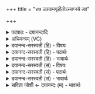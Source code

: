 +++
title = "४७ उपयामगृहीतोऽस्यग्नये त्वा"

+++
<details><summary>पदपाठः - दयानन्दादि</summary>

उ॒प॒या॒मगृ॑हीत॒ इत्यु॑पया॒मऽगृ॑हीतः। अ॒सि॒। अ॒ग्नये॑। त्वा॒। गा॒य॒त्रछ॑न्दस॒मिति॑ गाय॒त्रऽछन्द॑सम्। गृ॒ह्णा॒मि॒। इन्द्रा॑य। त्वा॒। त्रि॒ष्टुप्छ॑न्दसम्। त्रि॒स्तुप्छ॑न्दस॒मिति॑ त्रि॒स्तुप्ऽछ॑न्दसम्। गृ॒ह्णा॒मि॒। विश्वे॑भ्यः। त्वा॒। दे॒वेभ्यः॑। जग॑च्छन्दस॒मि॑ति॒ जग॑त्ऽछन्दसम्। गृ॒ह्णा॒मि॒। अ॒नु॒ष्टुप्। अ॒नु॒स्तुबित्य॑नु॒ऽस्तुप्। ते॒। अ॒भि॒ग॒र। इत्य॑भिऽग॒रः। ४७।
</details>

<details><summary>अधिमन्त्रम् (VC)</summary>

- विश्वकर्म्मेन्द्रो देवता
- शास ऋषिः
- विराड् ब्राह्मी बृहती
- मध्यमः
</details>

<details><summary>दयानन्द-सरस्वती (हि) - विषयः</summary>

फिर भी प्रकारान्तर से उसी विषय का उपदेश अगले मन्त्र में किया है ॥
</details>

<details><summary>दयानन्द-सरस्वती (हि) - पदार्थः</summary>

पदार्थान्वयभाषाः -  हे (विश्वकर्म्मन्) अच्छे-अच्छे कर्म्म करनेवाले जन ! मैं जो (ते) आप का (अनुष्टुप्) अज्ञान का छुड़ानेवाला (अभिगरः) सब प्रकार से विख्यात प्रशंसावाक्य है, उन अग्नि आदि पदार्थों के गुण कहनेवाले गायत्री छन्दयुक्त वेदमन्त्रों के अर्थ को जाननेवाले (त्वा) आप को (अग्नये) अग्नि आदि पदार्थों के गुण जानने के लिये (गृह्णामि) स्वीकार करता हूँ, वा (त्रिष्टुप्छन्दसम्) परम ऐश्वर्य्य देनेवाले त्रिष्टुप् छन्दयुक्त वेदमन्त्रों का अर्थ करानेहारे (त्वा) आपको (इन्द्राय) परम ऐश्वर्य्य की प्राप्ति के लिये (गृह्णामि) स्वीकार करता हूँ, (जगच्छन्दसम्) समस्त जगत् के दिव्य-दिव्य गुण, कर्म्म और स्वभाव के बोधक वेदमन्त्रों का अर्थविज्ञान करानेवाले (त्वा) आप को (विश्वेभ्यः) समस्त (देवेभ्यः) अच्छे-अच्छे गुण, कर्म्म और स्वभावों के लिये (गृह्णामि) स्वीकार करता हूँ, (उपयामगृहीतः) उक्त सब काम के लिये हम लोगों ने आप को सब प्रकार स्वीकार कर रक्खा (असि) है ॥४७॥
</details>

<details><summary>दयानन्द-सरस्वती (हि) - भावार्थः</summary>

भावार्थभाषाः -  इस मन्त्र में पिछले मन्त्र से (विश्वकर्म्मन्) इस पद की अनुवृत्ति आती है। मनुष्यों को चाहिये कि अग्नि आदि पदार्थविद्या साधन करानेवाली क्रियाओं का उत्तम बोध करानेवाले गायत्री आदि छन्दयुक्त ऋग्वेदादि वेदों के बोध होने के लिये उत्तम पढ़ानेवाले का सेवन करें, क्योंकि उत्तम पढ़ानेवाले के विना किसी को विद्या नहीं प्राप्त हो सकती ॥४७॥
</details>

<details><summary>दयानन्द-सरस्वती (सं) - विषयः</summary>

पुनः प्रकारान्तरेण तदेवाह ॥
</details>

<details><summary>दयानन्द-सरस्वती (सं) - पदार्थः</summary>

पदार्थान्वयभाषाः -  हे विश्वकर्म्मन्नहं यस्य ते तवानुष्टुबभिगरोऽस्ति, तं गायत्रच्छन्दसं त्वाग्नये गृह्णामि, त्रिष्टुप्छन्दसं त्वेन्द्राय गृह्णामि, जगच्छन्दसं त्वा विश्वेभ्यो देवेभ्यो गृह्णामि। एतदर्थमस्माभिस्त्वमुपयामगृहीतोऽसि ॥४७॥
</details>

<details><summary>दयानन्द-सरस्वती (सं) - भावार्थः</summary>

भावार्थभाषाः -  अत्र मन्त्रे पूर्वस्मान्मन्त्राद् विश्वकर्म्मन्निति पदमनुवर्त्तते। मनुष्यैरग्न्यादिविद्यासाधनक्रियाविज्ञापकानां गायत्र्यादिछन्दोन्वितानामृग्वेदादीनां बोधायाध्यापकः संसेवनीयोऽस्ति, नह्येतेन विना कस्यचिद् विद्याप्राप्तिर्भवितुं शक्या ॥४७॥
</details>

<details><summary>सविता जोशी ← दयानन्दः (म) - भावार्थः</summary>

भावार्थभाषाः -  या मंत्रात मागील मंत्रातील (विश्वकर्मन्) या पदाची अनुवृत्ती झालेली आहे. माणसांनी अग्नी इत्यादीबाबतचे पदार्थ विज्ञान कळण्यासाठी व गायत्री इत्यादी छन्दयुक्त ऋग्वेद वगैरे वेदमंत्रांचा बोध होण्यासाठी उत्तम विद्वानांची संगत धरावी, कारण ऋग्वेद इत्यादी शिकविणाऱ्याखेरीज उत्तम विद्या प्राप्त होऊ शकत नाही.
</details>